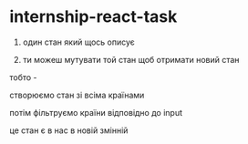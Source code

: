 # internship-react-task

1. один стан який щось описує

2. ти можеш мутувати той стан щоб отримати новий стан

тобто -

створюємо стан зі всіма країнами

потім фільтруємо країни відповідно до input

це стан є в нас в новій змінній

<!-- а тоді сотруємо і запихаємо в нову змінну

const countries = serverData;

const filteredCountries = countries.filter …..

const sortedCountries = filteredCountries.sort…..

const countries = useState([]);
const hiddenCountries = useState([‘name’, ‘id’]);
const countriesWithHiddenColumns = countries.filter((c) => c.......);
const sortingOrder = useState({order: ‘ASC’, accessor: ‘id’});
const sortedCountries = countriesWithHiddenColumns.sort(.....);

const hiddenColumns = []

hiddenColumns = [‘id’]

click -> column -> name

[id, name]

[…hiddenColumn, columnName]

const countriesWithHiddenColumns = filteredCountries.map(() => {
….hide columns here
});

const headerWithoutFilteredColumns = headerData.filter(() => {….}); -->
<!-- створити стан системи де буде збережено інформацію про ордер і колонку яка зараз ордериться

2. повішати хендлери на унопки в дропдауні + кнопку в хедері

3. при кліку на ці кнопки нам потрібно міняти стан 2 стейтів

4. створити нову змінну в table.js яка буде калькулюватися з фільтрованих рядків ‘filteeredCountries’

5. передати цю нову змінну в всі компоненти де нам потрібні рядки (країни)

6. оновити рядок 18 в tableheader щоб витягувати ордер з нових стейтів а не з самих headerData -->
